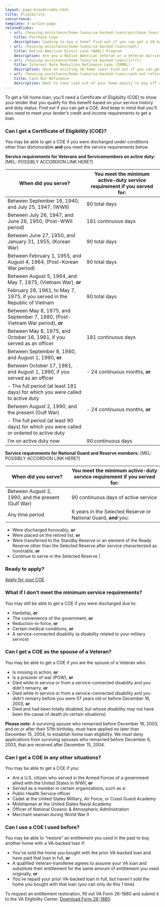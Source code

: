 ```yaml
---
layout: page-breadcrumbs.html
title: Eligibility
concurrence: 
template: 4-action-page
relatedlinks:
  - url: /housing-assistance/home-loans/va-backed-loans/purchase-loan/
    title: Purchase Loan
    description: Looking to buy a home? Find out if you can get a VA-backed Purchase Loan and get better terms than with a private lender loan. 
  - url: /housing-assistance/home-loans/va-backed-loans/nadl/
    title: Native American Direct Loan (NADL) Program
    description: Are you a Native American Veteran or a Veteran married to a Native American? Find out if you can get our NADL to buy, build, or improve a home on Federal Trust Land.
  - url: /housing-assistance/home-loans/va-backed-loans/irrrl/
    title: Interest Rate Reduction Refinance Loan (IRRRL)
    description: Have an existing VA home loan? Find out if you can get a VA-backed IRRRL to help reduce your monthly payments or make them more stable.
  - url: /housing-assistance/home-loans/va-backed-loans/cash-out-refinance/
    title: Cash-Out Refinance
    description: Want to take cash out of your home equity to pay off debt, pay for school, or take care of other needs? Find out if you can get a VA-backed Cash-Out Refinance loan. 
---
```


<div class="va-introtext">

To get a VA home loan, you’ll need a Certificate of Eligibility (COE) to show your lender that you qualify for this benefit based on your service history and duty status. Find out if you can get a COE. And keep in mind that you’ll also need to meet your lender’s credit and income requirements to get a loan.

</div>

<div class="feature" markdown=“1”>

### Can I get a Certificate of Eligibility (COE)?

You may be able to get a COE if you were discharged under conditions other than dishonorable **and** you meet the service requirements below.

**Service requirements for Veterans and Servicemembers on active duty:** [MEL: POSSIBLY ACCORDION LINK HERE?]

| When did you serve? | You meet the minimum active-duty service requirement if you served for: | 
| --- | --- | 
| Between September 16, 1940, and July 25, 1947, (WWII) | 90 total days |
| Between July 26, 1947, and June 26, 1950, (Post-WWII period) | 181 continuous days |
| Between June 27, 1950, and January 31, 1955, (Korean War) | 90 total days |
| Between February 1, 1955, and August 4, 1964, (Post-Korean War period) | 90 total days |
| Between August 5, 1964, and May 7, 1975, (Vietnam War), **or**
February 28, 1961, to May 7, 1975, if you served in the Republic of Vietnam | 90 total days |
| Between May 8, 1975, and September 7, 1980, (Post-Vietnam War period), **or**
Between May 8, 1975, and October 16, 1981, if you served as an officer | 181 continuous days |
| Between September 8, 1980, and August 1, 1990, **or**
Between October 17, 1981, and August 1, 1990, if you served as an officer | -	24 continuous months, **or**
-	The full period (at least 181 days) for which you were called to active duty |
| Between August 2, 1990, and the present (Gulf War) | -	24 continuous months, **or**
-	The full period (at least 90 days) for which you were called or ordered to active duty |
| I’m on active duty now | 90 continuous days |

**Service requirements for National Guard and Reserve members:** [MEL: POSSIBLY ACCORDION LINK HERE?]

| When did you serve? | You meet the minimum active-duty service requirement if you served for: | 
| --- | --- | 
| Between August 2, 1990, and the present (Gulf War) | 90 continuous days of active service |
| Any time period | 6 years in the Selected Reserve or National Guard, **and** you:
-	Were discharged honorably, **or**
-	Were placed on the retired list, **or**
-	Were transferred to the Standby Reserve or an element of the Ready Reserve other than the Selected Reserve after service characterized as honorable, **or**
-	Continue to serve in the Selected Reserve |

### Ready to apply?

[Apply for your COE](/housing-assistance/home-loans/apply-for-certificate-of-eligibility).

</div>

### What if I don’t meet the minimum service requirements?

You may still be able to get a COE if you were discharged due to:

-	Hardship, **or**
-	The convenience of the government, **or**
-	Reduction-in-force, **or**
-	Certain medical conditions, **or**
-	A service-connected disability (a disability related to your military service)

### Can I get a COE as the spouse of a Veteran? 

You may be able to get a COE if you are the spouse of a Veteran who:

-	Is missing in action, **or**
-	Is a prisoner of war (POW), **or**
-	Died while in service or from a service-connected disability and you didn’t remarry, **or**
-	Died while in service or from a service-connected disability and you didn’t remarry before you were 57 years old or before December 16, 2003, **or**
-	Died and had been totally disabled, but whose disability may not have been the cause of death (in certain situations)

**Please note:** A surviving spouse who remarried before December 16, 2003, and on or after their 57th birthday, must have applied no later than December 15, 2004, to establish home loan eligibility. We must deny applications from surviving spouses who remarried before December 6, 2003, that are received after December 15, 2004.

### Can I get a COE in any other situations? 

You may be able to get a COE if you:

-	Are a U.S. citizen who served in the Armed Forces of a government allied with the United States in WWII, **or**
-	Served as a member in certain organizations, such as a:
  -	Public Health Service officer
  -	Cadet at the United States Military, Air Force, or Coast Guard Academy
  -	Midshipman at the United States Naval Academy
  -	Officer of National Oceanic & Atmospheric Administration
  -	Merchant seaman during World War II
  
### Can I use a COE I used before?

You may be able to “restore” an entitlement you used in the past to buy another home with a VA-backed loan if:

-	You’ve sold the home you bought with the prior VA-backed loan and have paid that loan in full, **or**
-	A qualified Veteran-transferee agrees to assume your VA loan and substitute their entitlement for the same amount of entitlement you used originally, **or**
-	You’ve repaid your prior VA-backed loan in full, but haven’t sold the home you bought with that loan (you can only do this 1 time)

To request an entitlement restoration, fill out VA Form 26-1880 and submit it to the VA Eligibility Center. [Download Form 26-1880](https://www.vba.va.gov/pubs/forms/VBA-26-1880-ARE.pdf). 

